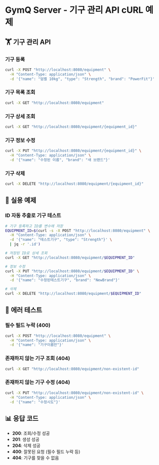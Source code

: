 # GymQ Server - 기구 관리 API cURL 예제

## 🏋️ 기구 관리 API

### 기구 등록
```bash
curl -X POST "http://localhost:8080/equipment" \
  -H "Content-Type: application/json" \
  -d '{"name": "덤벨 10kg", "type": "Strength", "brand": "PowerFit"}'
```

### 기구 목록 조회
```bash
curl -X GET "http://localhost:8080/equipment"
```

### 기구 상세 조회
```bash
curl -X GET "http://localhost:8080/equipment/{equipment_id}"
```

### 기구 정보 수정
```bash
curl -X PUT "http://localhost:8080/equipment/{equipment_id}" \
  -H "Content-Type: application/json" \
  -d '{"name": "수정된 이름", "brand": "새 브랜드"}'
```

### 기구 삭제
```bash
curl -X DELETE "http://localhost:8080/equipment/{equipment_id}"
```

## 🔧 실용 예제

### ID 자동 추출로 기구 테스트
```bash
# 기구 등록하고 ID를 변수에 저장
EQUIPMENT_ID=$(curl -s -X POST "http://localhost:8080/equipment" \
  -H "Content-Type: application/json" \
  -d '{"name": "테스트기구", "type": "Strength"}' \
  | jq -r '.id')

# 저장된 ID로 상세 조회
curl -X GET "http://localhost:8080/equipment/$EQUIPMENT_ID"

# 정보 수정
curl -X PUT "http://localhost:8080/equipment/$EQUIPMENT_ID" \
  -H "Content-Type: application/json" \
  -d '{"name": "수정된테스트기구", "brand": "NewBrand"}'

# 삭제
curl -X DELETE "http://localhost:8080/equipment/$EQUIPMENT_ID"
```

## 🚨 에러 테스트

### 필수 필드 누락 (400)
```bash
curl -X POST "http://localhost:8080/equipment" \
  -H "Content-Type: application/json" \
  -d '{"name": "기구이름만"}'
```

### 존재하지 않는 기구 조회 (404)
```bash
curl -X GET "http://localhost:8080/equipment/non-existent-id"
```

### 존재하지 않는 기구 수정 (404)
```bash
curl -X PUT "http://localhost:8080/equipment/non-existent-id" \
  -H "Content-Type: application/json" \
  -d '{"name": "수정시도"}'
```

## 📊 응답 코드
- **200**: 조회/수정 성공
- **201**: 생성 성공  
- **204**: 삭제 성공
- **400**: 잘못된 요청 (필수 필드 누락 등)
- **404**: 기구를 찾을 수 없음